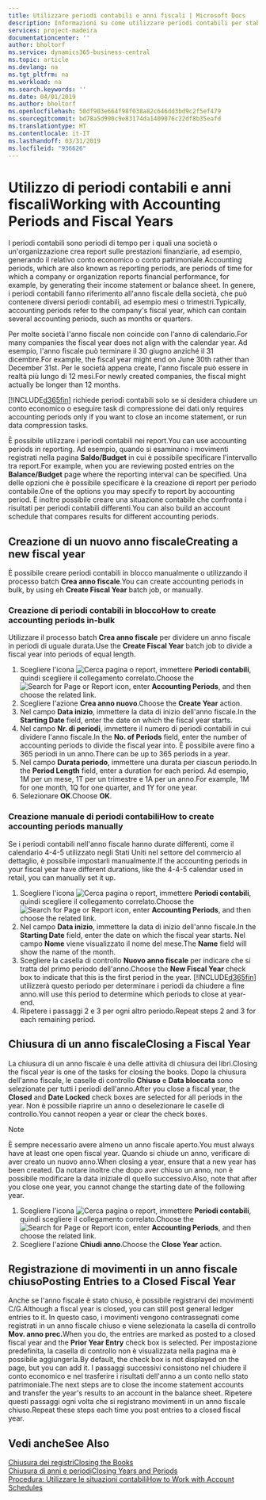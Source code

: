 ```yaml
---
title: Utilizzare periodi contabili e anni fiscali | Microsoft Docs
description: Informazioni su come utilizzare periodi contabili per stabilire quando la società genera report sulle prestazioni finanziarie.
services: project-madeira
documentationcenter: ''
author: bholtorf
ms.service: dynamics365-business-central
ms.topic: article
ms.devlang: na
ms.tgt_pltfrm: na
ms.workload: na
ms.search.keywords: ''
ms.date: 04/01/2019
ms.author: bholtorf
ms.openlocfilehash: 50df903e664f98f038a82c646dd3bd9c2f5ef479
ms.sourcegitcommit: bd78a5d990c9e83174da1409076c22df8b35eafd
ms.translationtype: HT
ms.contentlocale: it-IT
ms.lasthandoff: 03/31/2019
ms.locfileid: "936626"
---
```

# <a name="working-with-accounting-periods-and-fiscal-years"></a><span data-ttu-id="1e4c0-103">Utilizzo di periodi contabili e anni fiscali</span><span class="sxs-lookup"><span data-stu-id="1e4c0-103">Working with Accounting Periods and Fiscal Years</span></span>
<span data-ttu-id="1e4c0-104">I periodi contabili sono periodi di tempo per i quali una società o un'organizzazione crea report sulle prestazioni finanziarie, ad esempio, generando il relativo conto economico o conto patrimoniale.</span><span class="sxs-lookup"><span data-stu-id="1e4c0-104">Accounting periods, which are also known as reporting periods, are periods of time for which a company or organization reports financial performance, for example, by generating their income statement or balance sheet.</span></span> <span data-ttu-id="1e4c0-105">In genere, i periodi contabili fanno riferimento all'anno fiscale della società, che può contenere diversi periodi contabili, ad esempio mesi o trimestri.</span><span class="sxs-lookup"><span data-stu-id="1e4c0-105">Typically, accounting periods refer to the company's fiscal year, which can contain several accounting periods, such as months or quarters.</span></span>

<span data-ttu-id="1e4c0-106">Per molte società l'anno fiscale non coincide con l'anno di calendario.</span><span class="sxs-lookup"><span data-stu-id="1e4c0-106">For many companies the fiscal year does not align with the calendar year.</span></span> <span data-ttu-id="1e4c0-107">Ad esempio, l'anno fiscale può terminare il 30 giugno anziché il 31 dicembre.</span><span class="sxs-lookup"><span data-stu-id="1e4c0-107">For example, the fiscal year might end on June 30th rather than December 31st.</span></span> <span data-ttu-id="1e4c0-108">Per le società appena create, l'anno fiscale può essere in realtà più lungo di 12 mesi.</span><span class="sxs-lookup"><span data-stu-id="1e4c0-108">For newly created companies, the fiscal might actually be longer than 12 months.</span></span> 

[!INCLUDE[d365fin](includes/d365fin_md.md)] <span data-ttu-id="1e4c0-109">richiede periodi contabili solo se si desidera chiudere un conto economico o eseguire task di compressione dei dati.</span><span class="sxs-lookup"><span data-stu-id="1e4c0-109">only requires accounting periods only if you want to close an income statement, or run data compression tasks.</span></span> 

<span data-ttu-id="1e4c0-110">È possibile utilizzare i periodi contabili nei report.</span><span class="sxs-lookup"><span data-stu-id="1e4c0-110">You can use accounting periods in reporting.</span></span> <span data-ttu-id="1e4c0-111">Ad esempio, quando si esaminano i movimenti registrati nella pagina **Saldo/Budget** in cui è possibile specificare l'intervallo tra report.</span><span class="sxs-lookup"><span data-stu-id="1e4c0-111">For example, when you are reviewing posted entries on the **Balance/Budget** page where the reporting interval can be specified.</span></span> <span data-ttu-id="1e4c0-112">Una delle opzioni che è possibile specificare è la creazione di report per periodo contabile.</span><span class="sxs-lookup"><span data-stu-id="1e4c0-112">One of the options you may specify to report by accounting period.</span></span> <span data-ttu-id="1e4c0-113">È inoltre possibile creare una situazione contabile che confronta i risultati per periodi contabili differenti.</span><span class="sxs-lookup"><span data-stu-id="1e4c0-113">You can also build an account schedule that compares results for different accounting periods.</span></span>

## <a name="creating-a-new-fiscal-year"></a><span data-ttu-id="1e4c0-114">Creazione di un nuovo anno fiscale</span><span class="sxs-lookup"><span data-stu-id="1e4c0-114">Creating a new fiscal year</span></span>
<span data-ttu-id="1e4c0-115">È possibile creare periodi contabili in blocco manualmente o utilizzando il processo batch **Crea anno fiscale**.</span><span class="sxs-lookup"><span data-stu-id="1e4c0-115">You can create accounting periods in bulk, by using eh **Create Fiscal Year** batch job, or manually.</span></span>

### <a name="how-to-create-accounting-periods-in-bulk"></a><span data-ttu-id="1e4c0-116">Creazione di periodi contabili in blocco</span><span class="sxs-lookup"><span data-stu-id="1e4c0-116">How to create accounting periods in-bulk</span></span>
<span data-ttu-id="1e4c0-117">Utilizzare il processo batch **Crea anno fiscale** per dividere un anno fiscale in periodi di uguale durata.</span><span class="sxs-lookup"><span data-stu-id="1e4c0-117">Use the **Create Fiscal Year** batch job to divide a fiscal year into periods of equal length.</span></span>  

1. <span data-ttu-id="1e4c0-118">Scegliere l'icona ![Cerca pagina o report](media/ui-search/search_small.png "icona Cerca pagina o report"), immettere **Periodi contabili**, quindi scegliere il collegamento correlato.</span><span class="sxs-lookup"><span data-stu-id="1e4c0-118">Choose the ![Search for Page or Report](media/ui-search/search_small.png "Search for Page or Report icon") icon, enter **Accounting Periods**, and then choose the related link.</span></span>  
2. <span data-ttu-id="1e4c0-119">Scegliere l'azione **Crea anno nuovo**.</span><span class="sxs-lookup"><span data-stu-id="1e4c0-119">Choose the **Create Year** action.</span></span>  <!--What about the Scheduling option? Should we mention that? There's also the Report Output Type field...-->
3. <span data-ttu-id="1e4c0-120">Nel campo **Data inizio**, immettere la data di inizio dell'anno fiscale.</span><span class="sxs-lookup"><span data-stu-id="1e4c0-120">In the **Starting Date** field, enter the date on which the fiscal year starts.</span></span>  
4. <span data-ttu-id="1e4c0-121">Nel campo **Nr. di periodi**, immettere il numero di periodi contabili in cui dividere l'anno fiscale.</span><span class="sxs-lookup"><span data-stu-id="1e4c0-121">In the **No. of Periods** field, enter the number of accounting periods to divide the fiscal year into.</span></span> <span data-ttu-id="1e4c0-122">È possibile avere fino a 365 periodi in un anno.</span><span class="sxs-lookup"><span data-stu-id="1e4c0-122">There can be up to 365 periods in a year.</span></span>  
5. <span data-ttu-id="1e4c0-123">Nel campo **Durata periodo**, immettere una durata per ciascun periodo.</span><span class="sxs-lookup"><span data-stu-id="1e4c0-123">In the **Period Length** field, enter a duration for each period.</span></span> <span data-ttu-id="1e4c0-124">Ad esempio, 1M per un mese, 1T per un trimestre e 1A per un anno.</span><span class="sxs-lookup"><span data-stu-id="1e4c0-124">For example, 1M for one month, 1Q for one quarter, and 1Y for one year.</span></span>  
6. <span data-ttu-id="1e4c0-125">Selezionare **OK**.</span><span class="sxs-lookup"><span data-stu-id="1e4c0-125">Choose **OK**.</span></span>  

### <a name="how-to-create-accounting-periods-manually"></a><span data-ttu-id="1e4c0-126">Creazione manuale di periodi contabili</span><span class="sxs-lookup"><span data-stu-id="1e4c0-126">How to create accounting periods manually</span></span>
<span data-ttu-id="1e4c0-127">Se i periodi contabili nell'anno fiscale hanno durate differenti, come il calendario 4-4-5 utilizzato negli Stati Uniti nel settore del commercio al dettaglio, è possibile impostarli manualmente.</span><span class="sxs-lookup"><span data-stu-id="1e4c0-127">If the accounting periods in your fiscal year have different durations, like the 4-4-5 calendar used in retail, you can manually set it up.</span></span>  
  
1. <span data-ttu-id="1e4c0-128">Scegliere l'icona ![Cerca pagina o report](media/ui-search/search_small.png "icona Cerca pagina o report"), immettere **Periodi contabili**, quindi scegliere il collegamento correlato.</span><span class="sxs-lookup"><span data-stu-id="1e4c0-128">Choose the ![Search for Page or Report](media/ui-search/search_small.png "Search for Page or Report icon") icon, enter **Accounting Periods**, and then choose the related link.</span></span>  
2. <span data-ttu-id="1e4c0-129">Nel campo **Data inizio**, immettere la data di inizio dell'anno fiscale.</span><span class="sxs-lookup"><span data-stu-id="1e4c0-129">In the **Starting Date** field, enter the date on which the fiscal year starts.</span></span> <span data-ttu-id="1e4c0-130">Nel campo **Nome** viene visualizzato il nome del mese.</span><span class="sxs-lookup"><span data-stu-id="1e4c0-130">The **Name** field will show the name of the month.</span></span>  
3. <span data-ttu-id="1e4c0-131">Scegliere la casella di controllo **Nuovo anno fiscale** per indicare che si tratta del primo periodo dell'anno.</span><span class="sxs-lookup"><span data-stu-id="1e4c0-131">Choose the **New Fiscal Year** check box to indicate that this is the first period in the year.</span></span> [!INCLUDE[d365fin](includes/d365fin_md.md)] <span data-ttu-id="1e4c0-132">utilizzerà questo periodo per determinare i periodi da chiudere a fine anno.</span><span class="sxs-lookup"><span data-stu-id="1e4c0-132">will use this period to determine which periods to close at year-end.</span></span>
4. <span data-ttu-id="1e4c0-133">Ripetere i passaggi 2 e 3 per ogni altro periodo.</span><span class="sxs-lookup"><span data-stu-id="1e4c0-133">Repeat steps 2 and 3 for each remaining period.</span></span>  

## <a name="closing-a-fiscal-year"></a><span data-ttu-id="1e4c0-134">Chiusura di un anno fiscale</span><span class="sxs-lookup"><span data-stu-id="1e4c0-134">Closing a Fiscal Year</span></span>
<span data-ttu-id="1e4c0-135">La chiusura di un anno fiscale è una delle attività di chiusura dei libri.</span><span class="sxs-lookup"><span data-stu-id="1e4c0-135">Closing the fiscal year is one of the tasks for closing the books.</span></span> <span data-ttu-id="1e4c0-136">Dopo la chiusura dell'anno fiscale, le caselle di controllo **Chiuso** e **Data bloccata** sono selezionate per tutti i periodi dell'anno.</span><span class="sxs-lookup"><span data-stu-id="1e4c0-136">After you close a fiscal year, the **Closed** and **Date Locked** check boxes are selected for all periods in the year.</span></span> <span data-ttu-id="1e4c0-137">Non è possibile riaprire un anno o deselezionare le caselle di controllo.</span><span class="sxs-lookup"><span data-stu-id="1e4c0-137">You cannot reopen a year or clear the check boxes.</span></span>

> [!NOTE]  
>  <span data-ttu-id="1e4c0-138">È sempre necessario avere almeno un anno fiscale aperto.</span><span class="sxs-lookup"><span data-stu-id="1e4c0-138">You must always have at least one open fiscal year.</span></span> <span data-ttu-id="1e4c0-139">Quando si chiude un anno, verificare di aver creato un nuovo anno.</span><span class="sxs-lookup"><span data-stu-id="1e4c0-139">When closing a year, ensure that a new year has been created.</span></span> <span data-ttu-id="1e4c0-140">Da notare inoltre che dopo aver chiuso un anno, non è possibile modificare la data iniziale di quello successivo.</span><span class="sxs-lookup"><span data-stu-id="1e4c0-140">Also, note that after you close one year, you cannot change the starting date of the following year.</span></span>

1. <span data-ttu-id="1e4c0-141">Scegliere l'icona ![Cerca pagina o report](media/ui-search/search_small.png "icona Cerca pagina o report"), immettere **Periodi contabili**, quindi scegliere il collegamento correlato.</span><span class="sxs-lookup"><span data-stu-id="1e4c0-141">Choose the ![Search for Page or Report](media/ui-search/search_small.png "Search for Page or Report icon") icon, enter **Accounting Periods**, and then choose the related link.</span></span>  
2. <span data-ttu-id="1e4c0-142">Scegliere l'azione **Chiudi anno**.</span><span class="sxs-lookup"><span data-stu-id="1e4c0-142">Choose the **Close Year** action.</span></span>  

## <a name="posting-entries-to-a-closed-fiscal-year"></a><span data-ttu-id="1e4c0-143">Registrazione di movimenti in un anno fiscale chiuso</span><span class="sxs-lookup"><span data-stu-id="1e4c0-143">Posting Entries to a Closed Fiscal Year</span></span>
<span data-ttu-id="1e4c0-144">Anche se l'anno fiscale è stato chiuso, è possibile registrarvi dei movimenti C/G.</span><span class="sxs-lookup"><span data-stu-id="1e4c0-144">Although a fiscal year is closed, you can still post general ledger entries to it.</span></span> <span data-ttu-id="1e4c0-145">In questo caso, i movimenti vengono contrassegnati come registrati in un anno fiscale chiuso e viene selezionata la casella di controllo **Mov. anno prec.**</span><span class="sxs-lookup"><span data-stu-id="1e4c0-145">When you do, the entries are marked as posted to a closed fiscal year and the **Prior Year Entry** check box is selected.</span></span> <span data-ttu-id="1e4c0-146">Per impostazione predefinita, la casella di controllo non è visualizzata nella pagina ma è possibile aggiungerla.</span><span class="sxs-lookup"><span data-stu-id="1e4c0-146">By default, the check box is not displayed on the page, but you can add it.</span></span> <span data-ttu-id="1e4c0-147">I passaggi successivi consistono nel chiudere il conto economico e nel trasferire i risultati dell'anno a un conto nello stato patrimoniale.</span><span class="sxs-lookup"><span data-stu-id="1e4c0-147">The next steps are to close the income statement accounts and transfer the year's results to an account in the balance sheet.</span></span> <span data-ttu-id="1e4c0-148">Ripetere questi passaggi ogni volta che si registrano movimenti in un anno fiscale chiuso.</span><span class="sxs-lookup"><span data-stu-id="1e4c0-148">Repeat these steps each time you post entries to a closed fiscal year.</span></span>

## <a name="see-also"></a><span data-ttu-id="1e4c0-149">Vedi anche</span><span class="sxs-lookup"><span data-stu-id="1e4c0-149">See Also</span></span>
[<span data-ttu-id="1e4c0-150">Chiusura dei registri</span><span class="sxs-lookup"><span data-stu-id="1e4c0-150">Closing the Books</span></span>](year-close-books.md)  
[<span data-ttu-id="1e4c0-151">Chiusura di anni e periodi</span><span class="sxs-lookup"><span data-stu-id="1e4c0-151">Closing Years and Periods</span></span>](year-close-years-periods.md)  
[<span data-ttu-id="1e4c0-152">Procedura: Utilizzare le situazioni contabili</span><span class="sxs-lookup"><span data-stu-id="1e4c0-152">How to Work with Account Schedules</span></span>](bi-how-work-account-schedule.md)  
  





